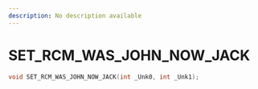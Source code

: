 ```yaml
---
description: No description available 
---
```


# SET_RCM_WAS_JOHN_NOW_JACK

```cpp
void SET_RCM_WAS_JOHN_NOW_JACK(int _Unk0, int _Unk1);
```